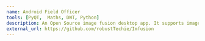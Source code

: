 ```yaml
---
name: Android Field Officer
tools: [PyQT,  Maths, DWT, Python]
description: An Open Source image fusion desktop app. It supports image fusion using Discrete wavelet transformation. This will allow the user to fuse two images, recover images, and perform photo morphing with the provided images.
external_url: https://github.com/robustTechie/Imfusion
---
```


